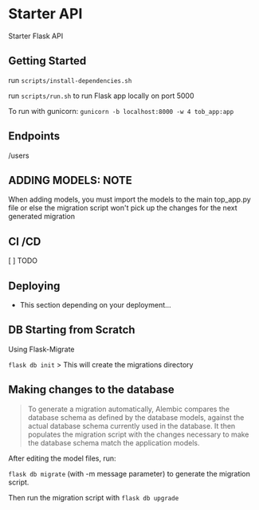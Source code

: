 # Starter API
Starter Flask API

## Getting Started

run `scripts/install-dependencies.sh`

run `scripts/run.sh` to run Flask app locally on port 5000

To run with gunicorn: `gunicorn -b localhost:8000 -w 4 tob_app:app` 

## Endpoints

/users

## ADDING MODELS: NOTE

When adding models, you must import the models to the main top_app.py file or else the migration script 
won't pick up the changes for the next generated migration


## CI /CD 
[ ] TODO

## Deploying
- This section depending on your deployment... 



## DB Starting from Scratch
Using Flask-Migrate

`flask db init` > This will create the migrations directory

## Making changes to the database

> To generate a migration automatically, Alembic compares the database schema as defined by the database models, against the actual database schema currently used in the database. It then populates the migration script with the changes necessary to make the database schema match the application models.

After editing the model files, run:

`flask db migrate` (with -m message parameter) to generate the migration script.

Then run the migration script with `flask db upgrade`